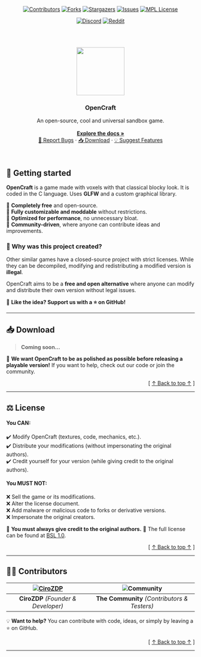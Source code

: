 <div align="center">

[![Contributors][contributors-shield]][contributors-url]
[![Forks][forks-shield]][forks-url]
[![Stargazers][stars-shield]][stars-url]
[![Issues][issues-shield]][issues-url]
[![MPL License][license-shield]][license-url]


[![Discord][discord-shield]][discord-url]
[![Reddit][reddit-shield]][reddit-url]

</div>

<br /><br />
<div align="center">
  <a href="https://github.com/CiroZDP/oc-cplatform">
    <img src="assets/images/icon.png" alt="" height="128" width="128" />
  </a>

  <h3>OpenCraft</h3>

  <p>
    An open-source, cool and universal sandbox game.
    <br /><br />
    <a href="https://github.com/CiroZDP/oc-cplatform/wiki">
      <b>Explore the docs »</b>
    </a>
    <br />
    <a href="https://github.com/CiroZDP/oc-cplatform/issues/new?template=bug.yml">🐛 Report Bugs</a> ·
    <a href="#-download">📥 Download</a> ·
    <a href="https://github.com/CiroZDP/oc-cplatform/issues/new?template=feature.yml">💡 Suggest Features</a>
  </p>
  
</div>

<br />

## 🚀 Getting started
**OpenCraft** is a game made with voxels with that classical blocky look.
It is coded in the C language. Uses **GLFW** and a custom graphical library.

🔹 **Completely free** and open-source.<br />
🔹 **Fully customizable and moddable** without restrictions.<br />
🔹 **Optimized for performance**, no unnecessary bloat.<br />
🔹 **Community-driven**, where anyone can contribute ideas and improvements.<br />

### 🎯 Why was this project created?
Other similar games have a closed-source project with strict licenses. While they can be decompiled, modifying and redistributing a modified version is **illegal**.

OpenCraft aims to be a **free and open alternative** where anyone can modify and distribute their own version without legal issues.

💙 **Like the idea? Support us with a ⭐ on GitHub!**

---

## 📥 Download
> **Coming soon...**

🔧 **We want OpenCraft to be as polished as possible before releasing a playable version!**
If you want to help, check out our code or join the community.

<div align="right">[ <a href="#-getting-started">↑ Back to top ↑</a> ]</div>

---

## ⚖️ License
#### **You CAN:**
✔️ Modify OpenCraft (textures, code, mechanics, etc.).<br />
✔️ Distribute your modifications (without impersonating the original authors).<br />
✔️ Credit yourself for your version (while giving credit to the original authors).<br />

#### **You MUST NOT:**
❌ Sell the game or its modifications.<br />
❌ Alter the license document.<br />
❌ Add malware or malicious code to forks or derivative versions.<br />
❌ Impersonate the original creators.<br />

🔹 **You must always give credit to the original authors.**
🔹 The full license can be found at [BSL 1.0][license-url].

<div align="right">[ <a href="#-getting-started">↑ Back to top ↑</a> ]</div>

---

## 👷‍♂️ Contributors
| [![CiroZDP](https://avatars.githubusercontent.com/u/161502824?v=4)](https://github.com/CiroZDP) | ![Community](https://cdni.iconscout.com/illustration/free/thumb/free-community-2103591-1768087.png) |
|:-----------------------------------------------------------------------------------------------:|:-------------------------------------------------------------------------------------------------:|
| **CiroZDP** *(Founder & Developer)* | **The Community** *(Contributors & Testers)* |

💡 **Want to help?** You can contribute with code, ideas, or simply by leaving a ⭐ on GitHub.

<div align="right">[ <a href="#-getting-started">↑ Back to top ↑</a> ]</div>

---

[reddit-shield]: https://img.shields.io/badge/Reddit-FF4500?style=for-the-badge&logo=reddit&logoColor=white
[reddit-url]: https://www.reddit.com/r/OpenCraftMC/
[discord-shield]: https://img.shields.io/badge/Discord-%235865F2.svg?style=for-the-badge&logo=discord&logoColor=white
[discord-url]: https://discord.gg/bSMtp3DZz8
[contributors-shield]: https://img.shields.io/github/contributors/CiroZDP/oc-cplatform.svg?style=for-the-badge
[contributors-url]: https://github.com/CiroZDP/oc-cplatform/graphs/contributors
[forks-shield]: https://img.shields.io/github/forks/CiroZDP/oc-cplatform.svg?style=for-the-badge
[forks-url]: https://github.com/CiroZDP/oc-cplatform/network/members
[stars-shield]: https://img.shields.io/github/stars/CiroZDP/oc-cplatform.svg?style=for-the-badge
[stars-url]: https://github.com/CiroZDP/oc-cplatform/stargazers
[issues-shield]: https://img.shields.io/github/issues/CiroZDP/oc-cplatform.svg?style=for-the-badge
[issues-url]: https://github.com/CiroZDP/oc-cplatform/issues
[license-shield]: https://img.shields.io/github/license/CiroZDP/oc-cplatform.svg?style=for-the-badge
[license-url]: https://github.com/CiroZDP/oc-cplatform/blob/master/LICENSE.txt
